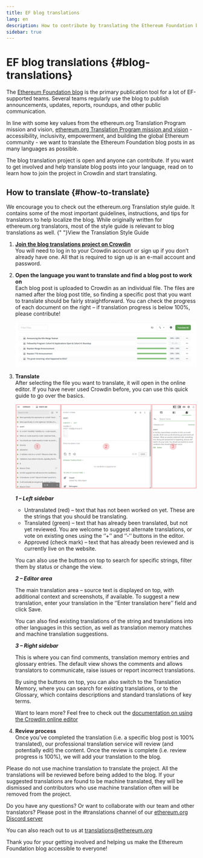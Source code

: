 ```yaml
---
title: EF blog translations
lang: en
description: How to contribute by translating the Ethereum Foundation blog
sidebar: true
---
```


# EF blog translations {#blog-translations}

The [Ethereum Foundation blog](https://blog.ethereum.org/) is the primary publication tool for a lot of EF-supported teams. Several teams regularly use the blog to publish announcements, updates, reports, roundups, and other public communication.

In line with some key values from the ethereum.org Translation Program mission and vision, [ethereum.org Translation Program mission and vision](/contributing/translation-program/#mission-and-vision) - accessibility, inclusivity, empowerment, and building the global Ethereum community - we want to translate the Ethereum Foundation blog posts in as many languages as possible.

The blog translation project is open and anyone can contribute.
If you want to get involved and help translate blog posts into your language, read on to learn how to join the project in Crowdin and start translating.

## How to translate {#how-to-translate}

<InfoBanner shouldCenter emoji=":light_bulb:">
  We encourage you to check out the ethereum.org Translation style guide. It contains some of the most important guidelines, instructions, and tips for translators to help localize the blog. While originally written for ethereum.org translators, most of the style guide is relevant to blog translations as well.
  {" "}<Link to="/contributing/translation-program/translators-guide/">View the Translation Style Guide</Link>
</InfoBanner>

1. **[Join the blog translations project on Crowdin](https://crowdin.com/project/ethereum-foundation-blog)**  
   You will need to log in to your Crowdin account or sign up if you don’t already have one. All that is required to sign up is an e-mail account and password.

2. **Open the language you want to translate and find a blog post to work on**  
   Each blog post is uploaded to Crowdin as an individual file. The files are named after the blog post title, so finding a specific post that you want to translate should be fairly straightforward. You can check the progress of each document on the right – if translation progress is below 100%, please contribute!

   ![Translated and untranslated files in Crowdin](./blog-posts.png)

3. **Translate**  
   After selecting the file you want to translate, it will open in the online editor. If you have never used Crowdin before, you can use this quick guide to go over the basics.

   ![Crowdin online editor](./online-editor.png)

   **_1 – Left sidebar_**

   - Untranslated (red) – text that has not been worked on yet. These are the strings that you should be translating.
   - Translated (green) – text that has already been translated, but not yet reviewed. You are welcome to suggest alternate translations, or vote on existing ones using the ‘’+’’ and ‘’-‘‘ buttons in the editor.
   - Approved (check mark) – text that has already been reviewed and is currently live on the website.

   You can also use the buttons on top to search for specific strings, filter them by status or change the view.

   **_2 – Editor area_**

   The main translation area – source text is displayed on top, with additional context and screenshots, if available.
   To suggest a new translation, enter your translation in the ‘’Enter translation here’’ field and click Save.

   You can also find existing translations of the string and translations into other languages in this section, as well as translation memory matches and machine translation suggestions.

   **_3 – Right sidebar_**

   This is where you can find comments, translation memory entries and glossary entries. The default view shows the comments and allows translators to communicate, raise issues or report incorrect translations.

   By using the buttons on top, you can also switch to the Translation Memory, where you can search for existing translations, or to the Glossary, which contains descriptions and standard translations of key terms.

   Want to learn more? Feel free to check out the [documentation on using the Crowdin online editor](https://support.crowdin.com/online-editor/)

4. **Review process**  
   Once you've completed the translation (i.e. a specific blog post is 100% translated), our professional translation service will review (and potentially edit) the content. Once the review is complete (i.e. review progress is 100%), we will add your translation to the blog.

<InfoBanner shouldCenter emoji=":warning:">
  Please do not use machine translation to translate the project. All the translations will be reviewed before being added to the blog. If your suggested translations are found to be machine translated, they will be dismissed and contributors who use machine translation often will be removed from the project.
</InfoBanner>

Do you have any questions? Or want to collaborate with our team and other translators? Please post in the #translations channel of our [ethereum.org Discord server](https://discord.gg/6WX7E97)

You can also reach out to us at translations@ethereum.org

Thank you for your getting involved and helping us make the Ethereum Foundation blog accessible to everyone!